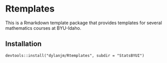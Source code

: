 # Rtemplates

This is a Rmarkdown template package that provides templates for several mathematics courses at BYU-Idaho. 

## Installation

```
devtools::install("dylanjm/Rtemplates", subdir = "StatsBYUI")
```